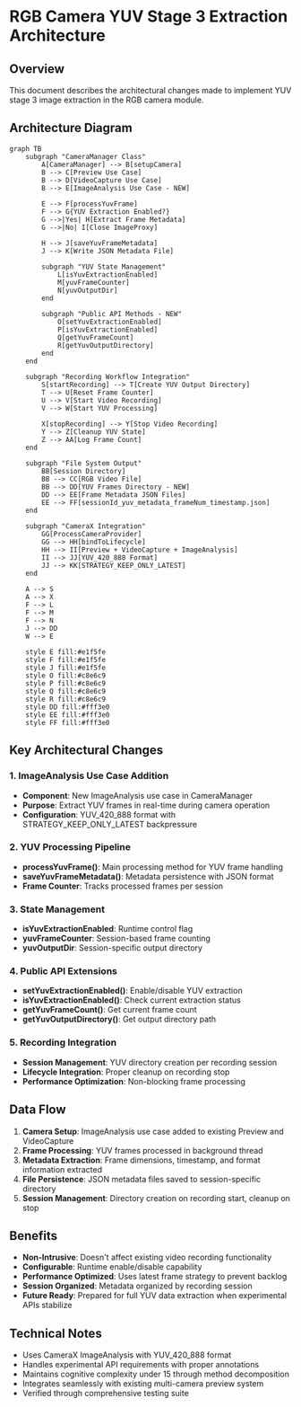 # RGB Camera YUV Stage 3 Extraction Architecture

## Overview
This document describes the architectural changes made to implement YUV stage 3 image extraction in the RGB camera module.

## Architecture Diagram

```mermaid
graph TB
    subgraph "CameraManager Class"
        A[CameraManager] --> B[setupCamera]
        B --> C[Preview Use Case]
        B --> D[VideoCapture Use Case]
        B --> E[ImageAnalysis Use Case - NEW]
        
        E --> F[processYuvFrame]
        F --> G{YUV Extraction Enabled?}
        G -->|Yes| H[Extract Frame Metadata]
        G -->|No| I[Close ImageProxy]
        
        H --> J[saveYuvFrameMetadata]
        J --> K[Write JSON Metadata File]
        
        subgraph "YUV State Management"
            L[isYuvExtractionEnabled]
            M[yuvFrameCounter]
            N[yuvOutputDir]
        end
        
        subgraph "Public API Methods - NEW"
            O[setYuvExtractionEnabled]
            P[isYuvExtractionEnabled]
            Q[getYuvFrameCount]
            R[getYuvOutputDirectory]
        end
    end
    
    subgraph "Recording Workflow Integration"
        S[startRecording] --> T[Create YUV Output Directory]
        T --> U[Reset Frame Counter]
        U --> V[Start Video Recording]
        V --> W[Start YUV Processing]
        
        X[stopRecording] --> Y[Stop Video Recording]
        Y --> Z[Cleanup YUV State]
        Z --> AA[Log Frame Count]
    end
    
    subgraph "File System Output"
        BB[Session Directory]
        BB --> CC[RGB Video File]
        BB --> DD[YUV Frames Directory - NEW]
        DD --> EE[Frame Metadata JSON Files]
        EE --> FF[sessionId_yuv_metadata_frameNum_timestamp.json]
    end
    
    subgraph "CameraX Integration"
        GG[ProcessCameraProvider]
        GG --> HH[bindToLifecycle]
        HH --> II[Preview + VideoCapture + ImageAnalysis]
        II --> JJ[YUV_420_888 Format]
        JJ --> KK[STRATEGY_KEEP_ONLY_LATEST]
    end
    
    A --> S
    A --> X
    F --> L
    F --> M
    F --> N
    J --> DD
    W --> E
    
    style E fill:#e1f5fe
    style F fill:#e1f5fe
    style J fill:#e1f5fe
    style O fill:#c8e6c9
    style P fill:#c8e6c9
    style Q fill:#c8e6c9
    style R fill:#c8e6c9
    style DD fill:#fff3e0
    style EE fill:#fff3e0
    style FF fill:#fff3e0
```

## Key Architectural Changes

### 1. ImageAnalysis Use Case Addition
- **Component**: New ImageAnalysis use case in CameraManager
- **Purpose**: Extract YUV frames in real-time during camera operation
- **Configuration**: YUV_420_888 format with STRATEGY_KEEP_ONLY_LATEST backpressure

### 2. YUV Processing Pipeline
- **processYuvFrame()**: Main processing method for YUV frame handling
- **saveYuvFrameMetadata()**: Metadata persistence with JSON format
- **Frame Counter**: Tracks processed frames per session

### 3. State Management
- **isYuvExtractionEnabled**: Runtime control flag
- **yuvFrameCounter**: Session-based frame counting
- **yuvOutputDir**: Session-specific output directory

### 4. Public API Extensions
- **setYuvExtractionEnabled()**: Enable/disable YUV extraction
- **isYuvExtractionEnabled()**: Check current extraction status
- **getYuvFrameCount()**: Get current frame count
- **getYuvOutputDirectory()**: Get output directory path

### 5. Recording Integration
- **Session Management**: YUV directory creation per recording session
- **Lifecycle Integration**: Proper cleanup on recording stop
- **Performance Optimization**: Non-blocking frame processing

## Data Flow

1. **Camera Setup**: ImageAnalysis use case added to existing Preview and VideoCapture
2. **Frame Processing**: YUV frames processed in background thread
3. **Metadata Extraction**: Frame dimensions, timestamp, and format information extracted
4. **File Persistence**: JSON metadata files saved to session-specific directory
5. **Session Management**: Directory creation on recording start, cleanup on stop

## Benefits

- **Non-Intrusive**: Doesn't affect existing video recording functionality
- **Configurable**: Runtime enable/disable capability
- **Performance Optimized**: Uses latest frame strategy to prevent backlog
- **Session Organized**: Metadata organized by recording session
- **Future Ready**: Prepared for full YUV data extraction when experimental APIs stabilize

## Technical Notes

- Uses CameraX ImageAnalysis with YUV_420_888 format
- Handles experimental API requirements with proper annotations
- Maintains cognitive complexity under 15 through method decomposition
- Integrates seamlessly with existing multi-camera preview system
- Verified through comprehensive testing suite